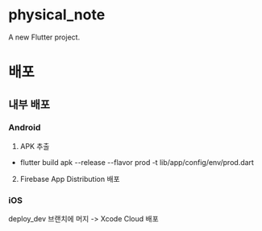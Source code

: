 # physical_note

A new Flutter project.

# 배포

## 내부 배포

### Android

1. APK 추출

- flutter build apk --release --flavor prod -t lib/app/config/env/prod.dart

2. Firebase App Distribution 배포

### iOS

deploy_dev 브랜치에 머지 -> Xcode Cloud 배포